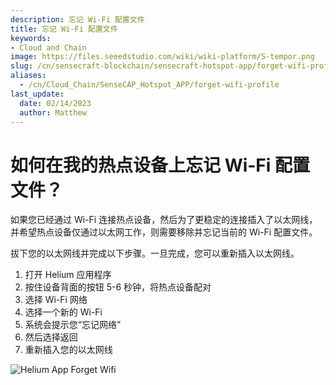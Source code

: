 ```yaml
---
description: 忘记 Wi-Fi 配置文件
title: 忘记 Wi-Fi 配置文件
keywords:
- Cloud and Chain
image: https://files.seeedstudio.com/wiki/wiki-platform/S-tempor.png
slug: /cn/sensecraft-blockchain/sensecraft-hotspot-app/forget-wifi-profile
aliases:
  - /cn/Cloud_Chain/SenseCAP_Hotspot_APP/forget-wifi-profile
last_update:
  date: 02/14/2023
  author: Matthew
---
```


**如何在我的热点设备上忘记 Wi-Fi 配置文件？**
====================================================

如果您已经通过 Wi-Fi 连接热点设备，然后为了更稳定的连接插入了以太网线，并希望热点设备仅通过以太网工作，则需要移除并忘记当前的 Wi-Fi 配置文件。

拔下您的以太网线并完成以下步骤。一旦完成，您可以重新插入以太网线。

1. 打开 Helium 应用程序  
2. 按住设备背面的按钮 5-6 秒钟，将热点设备配对  
3. 选择 Wi-Fi 网络  
4. 选择一个新的 Wi-Fi  
5. 系统会提示您“忘记网络”  
6. 然后选择返回  
7. 重新插入您的以太网线  

![Helium App Forget Wifi](https://www.sensecapmx.com/wp-content/uploads/2022/07/forget-wifi.webp)